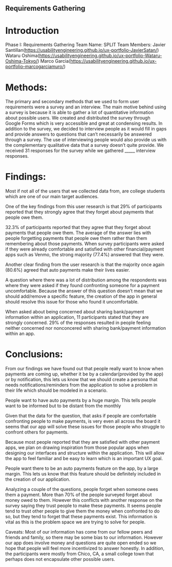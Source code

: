 ## Requirements Gathering


# Introduction
Phase I: Requirements Gathering
Team Name: SPLIT
Team Members:
Javier Santillan(https://usabilityengineering.github.io/ux-portfolio-JavierSatan/)
Wataru Oshima(https://usabilityengineering.github.io/ux-portfolio-Wataru-Oshima-Tokyo/)
Marco Garcia(https://usabilityengineering.github.io/ux-portfolio-marcogarciamuro/)


# Methods:
The primary and secondary methods that we used to form user requirements were a survey and an interview. The main motive behind using a survey is because it is able to gather a lot of quantitative information about possible users. We created and distributed the survey through Google Forms which is very accessible and great at condensing results. In addition to the survey, we decided to interview people as it would fill in gaps and provide answers to questions that can’t necessarily be answered through a survey. The use of interviewing people would also provide us with the complementary qualitative data that a survey doesn’t quite provide. We received 31 responses for the survey while we gathered _____ interview responses. 


# Findings: 
Most if not all of the users that we collected data from, are college students which are one of our main target audiences.

One of the key findings from this user research is that 29% of participants reported that they strongly agree that they forget about payments that people owe them. 

32.3% of participants reported that they agree that they forget about payments that people owe them. The average of the answer lies with people forgetting payments that people owe them rather than them remembering about those payments. 
When survey participants were asked if they were already comfortable and satisfied with other financial/payment apps such as Venmo, the strong majority (77.4%) answered that they were. 

Another clear finding from the user research is that the majority once again (80.6%) agreed that auto payments make their lives easier. 

A question where there was a lot of distribution among the respondents was where they were asked if they found confronting someone for a payment uncomfortable. Because the answer of this question doesn’t mean that we should add/remove a specific feature, the creation of the app in general should resolve this issue for those who found it uncomfortable. 

When asked about being concerned about sharing bank/payment information within an application, 11 participants stated that they are strongly concerned. 29% of the responses resulted in people feeling neither concerned nor nonconcered with sharing bank/payment information within an app. 


# Conclusions:
From our findings we have found out that people really want to know when payments are coming up, whether it be by a calendar(provided by the app) or by notification, this lets us know that we should create a persona that needs notifications/reminders from the application to solve a problem in their life which should be modeled in a scenario.

People want to have auto payments by a huge margin. This tells people want to be informed but to be distant from the monthly 

Given that the data for the question, that asks if people are comfortable confronting people to make payments, is very even all across the board it seems that our app will solve these issues for those people who struggle to confront others for payments. 

Because most people reported that they are satisfied with other payment apps, we plan on drawing inspiration from those popular apps when designing our interfaces and structure within the application. This will allow the app to feel familiar and be easy to learn which is an important UX goal. 

People want there to be an auto payments feature on the app, by a large margin. This lets us know that this feature should be definitely included in the creation of our application. 

Analyzing a couple of the questions, people forget when someone owes them a payment. More than 70% of the people surveyed forget about money owed to them. However this conflicts with another response on the survey saying they trust people to make these payments. It seems people tend to trust other people to give them the money when confronted to do so, but they tend to forget that these payments exist. This information is vital as this is the problem space we are trying to solve for people. 


Caveats: 
Most of our information has come from our fellow peers and friends and family, so there may be some bias to our information. However our app does involve money and questions are quite open ended so we hope that people will feel more incentivized to answer honestly. In addition, the participants were mostly from Chico, CA, a small college town that perhaps does not encapsulate other possible users. 
